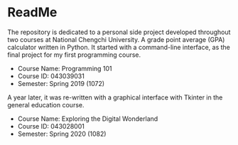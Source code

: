 # ReadMe
The repository is dedicated to a personal side project developed throughout two courses at National Chengchi University. A grade point average (GPA) calculator written in Python. It started with a command-line interface, as the final project for my first programming course.

* Course Name: Programming 101
* Course ID: 043039031
* Semester: Spring 2019 (1072)

A year later, it was re-written with a graphical interface with Tkinter in the general education course.

* Course Name: Exploring the Digital Wonderland
* Course ID: 043028001
* Semester: Spring 2020 (1082)
